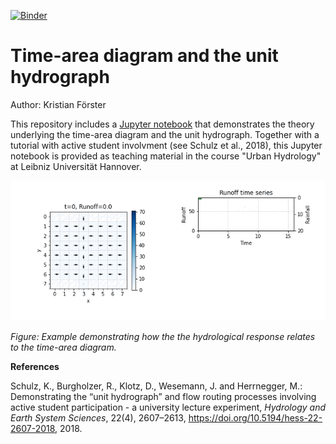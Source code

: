 [![Binder](https://mybinder.org/badge_logo.svg)](https://mybinder.org/v2/gh/kristianfoerster/time-area-jupyter.git/HEAD?urlpath=Time-area-diagram.ipynb)

# Time-area diagram and the unit hydrograph

Author: Kristian Förster

This repository includes a [Jupyter notebook](Time-area-diagram.ipynb) that demonstrates the theory underlying the time-area diagram and the unit hydrograph. Together with a tutorial with active student involvment (see Schulz et al., 2018), this Jupyter notebook is provided as teaching material in the course "Urban Hydrology" at Leibniz Universität Hannover.

![Example](out.gif)

*Figure: Example demonstrating how the the hydrological response relates to the time-area diagram.*


**References**

Schulz, K., Burgholzer, R., Klotz, D., Wesemann, J. and Herrnegger, M.: Demonstrating the “unit hydrograph” and flow routing processes involving active student participation - a university lecture experiment, *Hydrology and Earth System Sciences*, 22(4), 2607–2613, https://doi.org/10.5194/hess-22-2607-2018, 2018.
